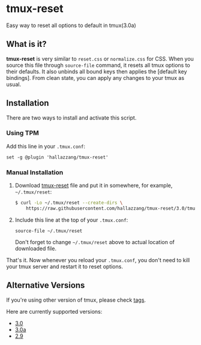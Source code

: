 # tmux-reset

Easy way to reset all options to default in tmux(3.0a)

## What is it?

**tmux-reset** is very similar to `reset.css` or `normalize.css` for CSS.
When you source this file through `source-file` command, it resets all tmux options to their defaults.
It also unbinds all bound keys then applies the [default key bindings].
From clean state, you can apply any changes to your tmux as usual.

## Installation

There are two ways to install and activate this script.

### Using TPM

Add this line in your `.tmux.conf`:

```tmux
set -g @plugin 'hallazzang/tmux-reset'
```

### Manual Installation

1. Download [tmux-reset] file and put it in somewhere, for example, `~/.tmux/reset`:
    ```bash
    $ curl -Lo ~/.tmux/reset --create-dirs \
        https://raw.githubusercontent.com/hallazzang/tmux-reset/3.0/tmux-reset
    ```

2. Include this line at the top of your `.tmux.conf`:
    ```tmux
    source-file ~/.tmux/reset
    ```
    Don't forget to change `~/.tmux/reset` above to actual location of downloaded file.

That's it. Now whenever you reload your `.tmux.conf`,
you don't need to kill your tmux server and restart it to reset options.

## Alternative Versions

If you're using other version of tmux, please check [tags].

Here are currently supported versions:

- [3.0](https://github.com/hallazzang/tmux-reset/tree/3.0)
- [3.0a](https://github.com/hallazzang/tmux-reset/tree/3.0a)
- [2.9](https://github.com/hallazzang/tmux-reset/tree/2.9)

[tags]: https://github.com/hallazzang/tmux-reset/tags
[tmux-reset]: https://github.com/hallazzang/tmux-reset/blob/3.0/tmux-reset

